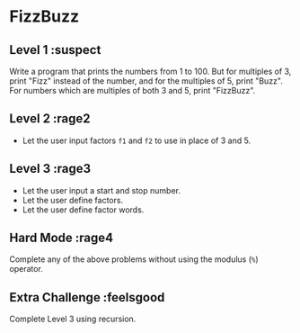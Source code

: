 # FizzBuzz

## Level 1 :suspect

Write a program that prints the numbers from 1 to 100. But for multiples of 3, print "Fizz" instead of the number, and for the multiples of 5, print "Buzz". For numbers which are multiples of both 3 and 5, print "FizzBuzz".

## Level 2 :rage2

- Let the user input factors `f1` and `f2` to use in place of 3 and 5.

## Level 3 :rage3

- Let the user input a start and stop number.
- Let the user define factors.
- Let the user define factor words.

## Hard Mode :rage4

Complete any of the above problems without using the modulus (`%`) operator.

## Extra Challenge :feelsgood

Complete Level 3 using recursion.
